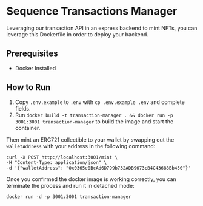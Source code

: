 # Sequence Transactions Manager
Leveraging our transaction API in an express backend to mint NFTs, you can leverage this Dockerfile in order to deploy your backend.

## Prerequisites
- Docker Installed


## How to Run
1. Copy `.env.example` to `.env` with `cp .env.example .env` and complete fields.
2. Run `docker build -t transaction-manager . && docker run -p 3001:3001 transaction-manager` to build the image and start the container.


Then mint an ERC721 collectible to your wallet by swapping out the `walletAddress` with your address in the following command:
```shell
curl -X POST http://localhost:3001/mint \
-H "Content-Type: application/json" \
-d '{"walletAddress": "0x0365e0BcAd6D799b732ADB9673cB4C43688Bb450"}'
```

Once you confirmed the docker image is working correctly, you can terminate the process and run it in detached mode:

`docker run -d -p 3001:3001 transaction-manager`

